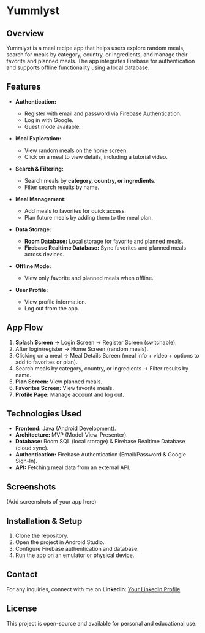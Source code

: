 # Yummlyst

## Overview
Yummlyst is a meal recipe app that helps users explore random meals, search for meals by category, country, or ingredients, and manage their favorite and planned meals. The app integrates Firebase for authentication and supports offline functionality using a local database.

## Features
- **Authentication:**
  - Register with email and password via Firebase Authentication.
  - Log in with Google.
  - Guest mode available.

- **Meal Exploration:**
  - View random meals on the home screen.
  - Click on a meal to view details, including a tutorial video.

- **Search & Filtering:**
  - Search meals by **category, country, or ingredients**.
  - Filter search results by name.

- **Meal Management:**
  - Add meals to favorites for quick access.
  - Plan future meals by adding them to the meal plan.

- **Data Storage:**
  - **Room Database:** Local storage for favorite and planned meals.
  - **Firebase Realtime Database:** Sync favorites and planned meals across devices.

- **Offline Mode:**
  - View only favorite and planned meals when offline.

- **User Profile:**
  - View profile information.
  - Log out from the app.

## App Flow
1. **Splash Screen** → Login Screen → Register Screen (switchable).
2. After login/register → Home Screen (random meals).
3. Clicking on a meal → Meal Details Screen (meal info + video + options to add to favorites or plan).
4. Search meals by category, country, or ingredients → Filter results by name.
5. **Plan Screen:** View planned meals.
6. **Favorites Screen:** View favorite meals.
7. **Profile Page:** Manage account and log out.

## Technologies Used
- **Frontend:** Java (Android Development).
- **Architecture:** MVP (Model-View-Presenter).
- **Database:** Room SQL (local storage) & Firebase Realtime Database (cloud sync).
- **Authentication:** Firebase Authentication (Email/Password & Google Sign-In).
- **API:** Fetching meal data from an external API.

## Screenshots
(Add screenshots of your app here)

## Installation & Setup
1. Clone the repository.
2. Open the project in Android Studio.
3. Configure Firebase authentication and database.
4. Run the app on an emulator or physical device.

## Contact
For any inquiries, connect with me on **LinkedIn**: [Your LinkedIn Profile](#)

## License
This project is open-source and available for personal and educational use.
